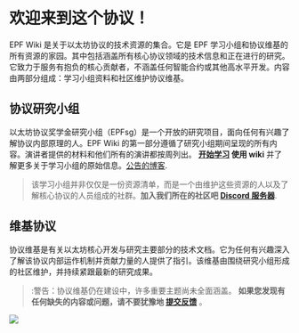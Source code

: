 # **欢迎来到这个协议！**

EPF Wiki 是关于以太坊协议的技术资源的集合。它是 EPF 学习小组和协议维基的所有资源的家园。其中包括涵盖所有核心协议领域的技术信息和正在进行的研究。它致力于服务有抱负的核心贡献者，不涵盖任何智能合约或其他高水平开发。内容由两部分组成：学习小组资料和社区维护协议维基。

## 协议研究小组

以太坊协议奖学金研究小组（EPFsg）是一个开放的研究项目，面向任何有兴趣了解协议内部原理的人。EPF Wiki 的第一部分遵循了研究小组期间呈现的所有内容。演讲者提供的材料和他们所有的演讲都按周列出。
**[开始学习](/eps/intro.md) 使用 wiki** 并了解更多关于学习小组的原始信息。[公告的博客](https://blog.ethereum.org/2024/02/07/epf-study-group). 

>该学习小组并非仅仅是一份资源清单，而是一个由维护这些资源的人以及了解核心协议的人员组成的社群。**加入我们所在的社区吧 [Discord 服务器](https://discord.com/invite/addwpQbhpq)**.


## 维基协议

协议维基是有关以太坊核心开发与研究主要部分的技术文档。它为任何有兴趣深入了解该协议内部运作机制并贡献力量的人提供了指引。该维基由围绕研究小组形成的社区维护，并持续紧跟最新的研究成果。

> :警告：协议维基仍在建设中，许多重要主题尚未全面涵盖。 **如果您发现有任何缺失的内容或问题，请不要犹豫地 [提交反馈](contributing.md)** 。

![](https://raw.githubusercontent.com/eth-protocol-fellows/protocol-studies/wiki-pages/docs/images/epfsg_hero.jpg)
